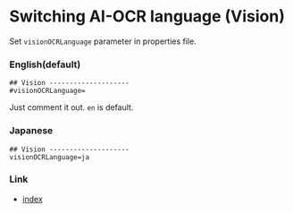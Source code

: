# Switching AI-OCR language (Vision)

Set `visionOCRLanguage` parameter in properties file.

### English(default)

```properties
## Vision --------------------
#visionOCRLanguage=
```

Just comment it out. `en` is default.

### Japanese

```properties
## Vision --------------------
visionOCRLanguage=ja
```

### Link

- [index](../../../index.md)
